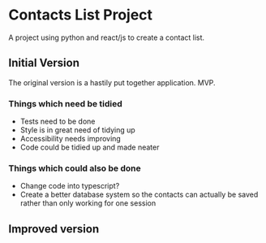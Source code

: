 # Contacts List Project

A project using python and react/js to create a contact list.

## Initial Version

The original version is a hastily put together application. MVP.

### Things which need be tidied

- Tests need to be done
- Style is in great need of tidying up
- Accessibility needs improving
- Code could be tidied up and made neater

### Things which could also be done

- Change code into typescript?
- Create a better database system so the contacts can actually be saved rather than only working for one session

## Improved version
